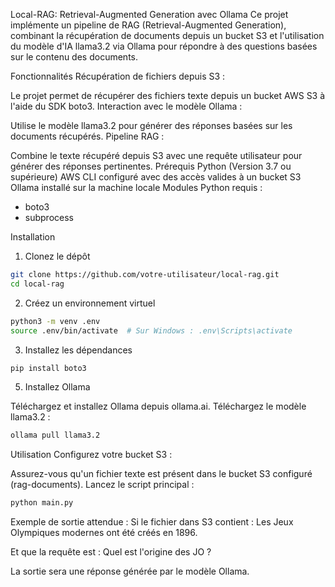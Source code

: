 Local-RAG: Retrieval-Augmented Generation avec Ollama
Ce projet implémente un pipeline de RAG (Retrieval-Augmented Generation), combinant la récupération de documents depuis un bucket S3 et l'utilisation du modèle d'IA llama3.2 via Ollama pour répondre à des questions basées sur le contenu des documents.

Fonctionnalités
Récupération de fichiers depuis S3 :

Le projet permet de récupérer des fichiers texte depuis un bucket AWS S3 à l'aide du SDK boto3.
Interaction avec le modèle Ollama :

Utilise le modèle llama3.2 pour générer des réponses basées sur les documents récupérés.
Pipeline RAG :

Combine le texte récupéré depuis S3 avec une requête utilisateur pour générer des réponses pertinentes.
Prérequis
Python (Version 3.7 ou supérieure)
AWS CLI configuré avec des accès valides à un bucket S3
Ollama installé sur la machine locale
Modules Python requis :
- boto3
- subprocess


Installation

1. Clonez le dépôt
```bash 
git clone https://github.com/votre-utilisateur/local-rag.git
cd local-rag
```
2. Créez un environnement virtuel
```bash
python3 -m venv .env
source .env/bin/activate  # Sur Windows : .env\Scripts\activate
```
3. Installez les dépendances
```bash
pip install boto3
```

5. Installez Ollama

Téléchargez et installez Ollama depuis ollama.ai.
Téléchargez le modèle llama3.2 :
```bash
ollama pull llama3.2
```

Utilisation
Configurez votre bucket S3 :

Assurez-vous qu'un fichier texte est présent dans le bucket S3 configuré (rag-documents).
Lancez le script principal :

```bash
python main.py
```
Exemple de sortie attendue : Si le fichier dans S3 contient :
Les Jeux Olympiques modernes ont été créés en 1896.

Et que la requête est :
Quel est l'origine des JO ?

La sortie sera une réponse générée par le modèle Ollama.
